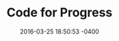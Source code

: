 ---
layout: post
title:  "Code for Progress"
date:   2016-03-25 18:50:53 -0400
categories: member
name: Code for Progress
description: Code for Progress brings women and people of color into the code workforce through holistic investment in their technical training and a community of support. By intentionally removing barriers to technological training, Code for Progress cultivates a growing community of diverse professionals who have the technical skills and cultural competency to bring innovation to non-profits, government and private industry.
logo: icons/codeforprogress.png
link: http://www.codeforprogress.org/
twitter: codeforprogress
---